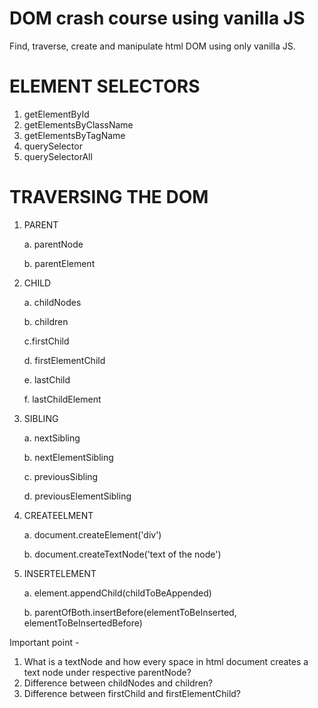 # DOM crash course using vanilla JS

Find, traverse, create and manipulate html DOM using only vanilla JS.

# ELEMENT SELECTORS  

1. getElementById
2. getElementsByClassName
3. getElementsByTagName
4. querySelector
5. querySelectorAll

# TRAVERSING THE DOM

1. PARENT

    a. parentNode

    b. parentElement

2. CHILD

    a. childNodes

    b. children

    c.firstChild

    d. firstElementChild

    e. lastChild    

    f. lastChildElement

3. SIBLING

    a. nextSibling

    b. nextElementSibling

    c. previousSibling

    d. previousElementSibling

4. CREATEELMENT

    a. document.createElement('div')

    b. document.createTextNode('text of the node')

5. INSERTELEMENT

    a. element.appendChild(childToBeAppended)

    b. parentOfBoth.insertBefore(elementToBeInserted, elementToBeInsertedBefore)

Important point -

1. What is a textNode and how every space in html document creates a text node under respective parentNode?
3. Difference between childNodes and children?
2. Difference between firstChild and firstElementChild?
